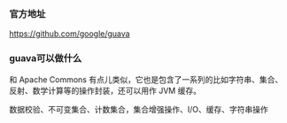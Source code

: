 
### 官方地址

https://github.com/google/guava

### guava可以做什么

和 Apache Commons 有点儿类似，它也是包含了一系列的比如字符串、集合、反射、数学计算等的操作封装，还可以用作 JVM 缓存。

数据校验、不可变集合、计数集合，集合增强操作、I/O、缓存、字符串操作










